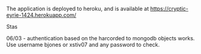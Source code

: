 The application is deployed to heroku, and is available at https://cryptic-eyrie-1424.herokuapp.com/

Stas

06/03 - authentication based on the harcorded to mongodb objects works.
	Use username bjones or xstiv07 and any password to check.
